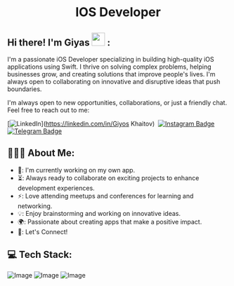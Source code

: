 <h1 align="center">IOS Developer</h1>

## Hi there! I'm Giyas <img src="https://raw.githubusercontent.com/aemmadi/aemmadi/master/wave.gif" width="30px"> :

I'm a passionate iOS Developer specializing in building high-quality iOS applications using Swift. I thrive on solving complex problems, helping businesses grow, and creating solutions that improve people's lives. I'm always open to collaborating on innovative and disruptive ideas that push boundaries. </br>

I'm always open to new opportunities, collaborations, or just a friendly chat. Feel free to reach out to me:

[![LinkedIn](https://img.shields.io/badge/LinkedIn-%230077B5.svg?logo=linkedin&logoColor=white)](https://linkedin.com/in/Giyos Khaitov) 
[![Instagram Badge](https://img.shields.io/badge/@gyaskhaitov-purple?style=flat&logo=instagram)](https://www.instagram.com/gyaskhaitov)
[![Telegram Badge](https://img.shields.io/badge/@GiyasIOS-blue?style=flat&logo=telegram)](https://t.me/GiyasIOS)


<h2 align="left">👨🏻‍💻 About Me:</h2>

- 🛜: I'm currently working on my own app.
- ⏳: Always ready to collaborate on exciting projects to enhance development experiences.
- ⚡: Love attending meetups and conferences for learning and networking.
- 💡: Enjoy brainstorming and working on innovative ideas.
- 🌍: Passionate about creating apps that make a positive impact.
- 🤝: Let's Connect!

## 💻 Tech Stack:

![Image](https://img.shields.io/badge/Swift-FFFFFF?style=for-the-badge&logo=swift&logoColor=orange)
![Image](https://img.shields.io/badge/UIKit-FF4B3E?style=for-the-badge&logo=apple&logoColor=white)
![Image](https://img.shields.io/badge/SwiftUI-007AFF?style=for-the-badge&logo=swift&logoColor=black)

